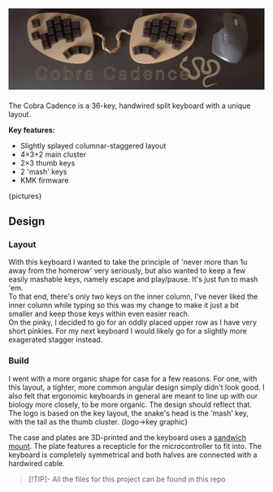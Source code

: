 ![Cobra Cadence Banner](media/banner.jpg)
---
The Cobra Cadence is a 36-key, handwired split keyboard with a unique layout.

**Key features:**  
- Slightly splayed columnar-staggered layout
- 4×3+2 main cluster
- 2×3 thumb keys
- 2 'mash' keys
- KMK firmware

{pictures}

## Design
### Layout
With this keyboard I wanted to take the principle of 'never more than 1u away from the homerow' very seriously, but also wanted to keep a few easily mashable keys, namely escape and play/pause. It's just fun to mash 'em.  
To that end, there's only two keys on the inner column, I've never liked the inner column while typing so this was my change to make it just a bit smaller and keep those keys within even easier reach.  
On the pinky, I decided to go for an oddly placed upper row as I have very short pinkies. For my next keyboard I would likely go for a slightly more exagerated stagger instead.  

### Build
I went with a more organic shape for case for a few reasons. For one, with this layout, a tighter, more common angular design simply didn't look good. I also felt that ergonomic keyboards in general are meant to line up with our biology more closely, to be more organic. The design should reflect that.  
The logo is based on the key layout, the snake's head is the 'mash' key, with the tail as the thumb cluster.
{logo->key graphic}

The case and plates are 3D-printed and the keyboard uses a [sandwich mount](https://www.keyboard.university/200-courses/keyboard-mounting-styles-4lpp7). The plate features a recepticle for the microcontroller to fit into. The keyboard is completely symmetrical and both halves are connected with a hardwired cable.

> [!TIP]-
> All the files for this project can be found in this repo



<!-- 
- reddit post: summary and pictures
- blog post on website: longer write-up, including a detailed explanation of stuff so it can be replicated
- github page: more firmware, 3d files etc
- BOM
- assembly guide
- firmware
- license (hardware and software)
- marketing?
- credit & attribution
- all project files
-->